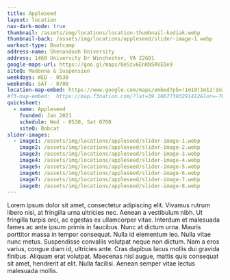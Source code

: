 ```yaml
---
title: Appleseed
layout: location
nav-dark-mode: true
thumbnail: /assets/img/locations/location-thumbnail-kodiak.webp
thumbnail-back: /assets/img/locations/appleseed/slider-image-1.webp
workout-type: Bootcamp
address-name: Shenandoah University
address: 1460 University Dr Winchester, VA 22601
google-maps-url: https://goo.gl/maps/UeSzv6EnKN5RVEDe9
siteQ: Madonna & Suspension
weekdays: WED - 0530
weekends: SAT - 0700
location-map-embed: https://www.google.com/maps/embed?pb=!1m18!1m12!1m3!1d3093.354139608164!2d-78.16100338464172!3d39.16666917952993!2m3!1f0!2f0!3f0!3m2!1i1024!2i768!4f13.1!3m3!1m2!1s0x89b5eefe7c24a7a7%3A0xa401ba518b03c5b0!2sShenandoah%20University!5e0!3m2!1sen!2sus!4v1686844914676!5m2!1sen!2sus
#f3-map-embed:  https://map.f3nation.com/?lat=39.16677303291412&lon=-78.15840661175892&zoom=16
quicksheet:
  - name: Appleseed
    founded: Jan 2021
    schedule: Wed - 0530, Sat 0700
    siteQ: Bobcat
slider-images:
  - image1: /assets/img/locations/appleseed/slider-image-1.webp
    image2: /assets/img/locations/appleseed/slider-image-2.webp
    image3: /assets/img/locations/appleseed/slider-image-3.webp
    image4: /assets/img/locations/appleseed/slider-image-4.webp
    image5: /assets/img/locations/appleseed/slider-image-5.webp
    image6: /assets/img/locations/appleseed/slider-image-6.webp
    image7: /assets/img/locations/appleseed/slider-image-7.webp
    image8: /assets/img/locations/appleseed/slider-image-8.webp
---
```


Lorem ipsum dolor sit amet, consectetur adipiscing elit. Vivamus rutrum libero nisi, at fringilla urna ultricies nec. Aenean a vestibulum nibh. Ut fringilla turpis orci, ac egestas ex ullamcorper vitae. Interdum et malesuada fames ac ante ipsum primis in faucibus. Nunc at dictum urna. Mauris porttitor massa in tempor consequat. Nulla id elementum leo. Nulla vitae nunc metus. Suspendisse convallis volutpat neque non dictum. Nam a eros varius, congue diam id, ultricies ante. Cras dapibus lacus mollis dui gravida finibus. Aliquam erat volutpat. Maecenas nisl augue, mattis quis consequat sit amet, hendrerit at elit. Nulla facilisi. Aenean semper vitae lectus malesuada mollis.